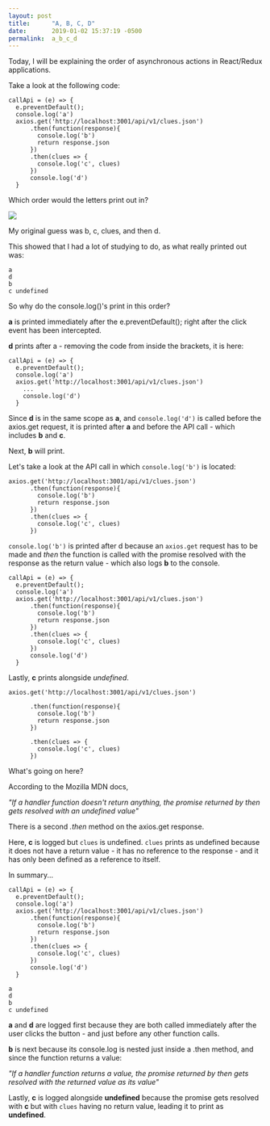 ```yaml
---
layout: post
title:      "A, B, C, D"
date:       2019-01-02 15:37:19 -0500
permalink:  a_b_c_d
---
```



Today, I will be explaining the order of asynchronous actions in React/Redux applications.

Take a look at the following code:

```
callApi = (e) => {
  e.preventDefault();
  console.log('a')
  axios.get('http://localhost:3001/api/v1/clues.json')
      .then(function(response){
        console.log('b')
        return response.json
      })
      .then(clues => {
        console.log('c', clues)
      })
      console.log('d')
  }
```

Which order would the letters print out in?

![](https://media1.tenor.com/images/a8d5235491432f51c9d32db3bae0941f/tenor.gif?itemid=5458781)

My original guess was b, c, clues, and then d. 

This showed that I had a lot of studying to do, as what really printed out was:

```
a
d
b
c undefined
```

So why do the console.log()'s print in this order? 

**a** is printed immediately after the e.preventDefault(); right after the click event has been intercepted.

**d** prints after a - removing the code from inside the brackets, it is here:

```
callApi = (e) => {
  e.preventDefault();
  console.log('a')
  axios.get('http://localhost:3001/api/v1/clues.json')
	...
    console.log('d')
  }
```

Since **d** is in the same scope as **a**, and `console.log('d')` is called before the axios.get request, it is printed after **a** and before the API call - which includes **b** and **c**. 

Next, **b** will print.

Let's take a look at the API call in which `console.log('b')` is located:

```
axios.get('http://localhost:3001/api/v1/clues.json')
      .then(function(response){
        console.log('b')
        return response.json
      })
      .then(clues => {
        console.log('c', clues)
      })
```

`console.log('b')` is printed after d because an `axios.get` request has to be made and *then* the function is called with the promise resolved with the response as the return value - which also logs **b** to the console.


```
callApi = (e) => {
  e.preventDefault();
  console.log('a')
  axios.get('http://localhost:3001/api/v1/clues.json')
      .then(function(response){
        console.log('b')
        return response.json
      })
      .then(clues => {
        console.log('c', clues)
      })
      console.log('d')
  }
```

Lastly, **c** prints alongside *undefined*.


```
axios.get('http://localhost:3001/api/v1/clues.json')

      .then(function(response){
        console.log('b')
        return response.json
      })
			
      .then(clues => {
        console.log('c', clues)
      })
```

What's going on here?

According to the Mozilla MDN docs,

*"If a handler function doesn't return anything, the promise returned by then gets resolved with an undefined value"*

There is a second *.then* method on the axios.get response.

Here, **c** is logged but `clues` is undefined. `clues` prints as undefined because it does not have a return value - it has no reference to the response - and it has only been defined as a reference to itself.

In summary...


```
callApi = (e) => {
  e.preventDefault();
  console.log('a')
  axios.get('http://localhost:3001/api/v1/clues.json')
      .then(function(response){
        console.log('b')
        return response.json
      })
      .then(clues => {
        console.log('c', clues)
      })
      console.log('d')
  }
```

```
a
d
b
c undefined
```

**a** and **d** are logged first because they are both called immediately after the user clicks the button - and just before any other function calls.

**b** is next because its console.log is nested just inside a .then method, and since the function returns a value:

*"If a handler function returns a value, the promise returned by then gets resolved with the returned value as its value"*

Lastly, **c** is logged alongside **undefined** because the promise gets resolved with **c** but with `clues` having no return value, leading it to print as **undefined**.


